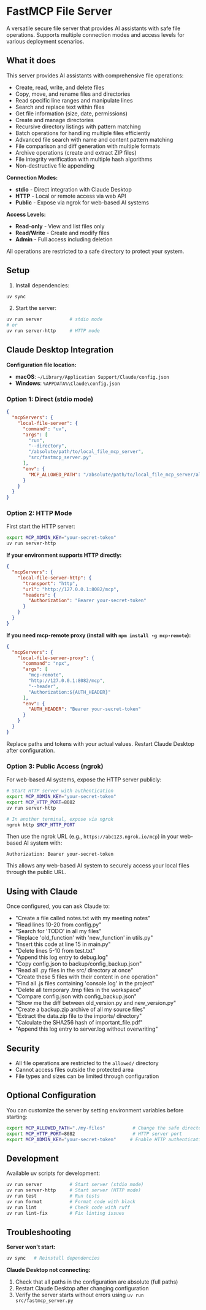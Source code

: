 # FastMCP File Server

A versatile secure file server that provides AI assistants with safe file operations. Supports multiple connection modes and access levels for various deployment scenarios.

## What it does

This server provides AI assistants with comprehensive file operations:
- Create, read, write, and delete files
- Copy, move, and rename files and directories
- Read specific line ranges and manipulate lines
- Search and replace text within files
- Get file information (size, date, permissions)
- Create and manage directories
- Recursive directory listings with pattern matching
- Batch operations for handling multiple files efficiently
- Advanced file search with name and content pattern matching
- File comparison and diff generation with multiple formats
- Archive operations (create and extract ZIP files)
- File integrity verification with multiple hash algorithms
- Non-destructive file appending

**Connection Modes:**
- **stdio** - Direct integration with Claude Desktop
- **HTTP** - Local or remote access via web API
- **Public** - Expose via ngrok for web-based AI systems

**Access Levels:**
- **Read-only** - View and list files only
- **Read/Write** - Create and modify files
- **Admin** - Full access including deletion

All operations are restricted to a safe directory to protect your system.

## Setup

1. Install dependencies:
```bash
uv sync
```

2. Start the server:
```bash
uv run server          # stdio mode
# or
uv run server-http     # HTTP mode
```

## Claude Desktop Integration

**Configuration file location:**
- **macOS**: `~/Library/Application Support/Claude/config.json`
- **Windows**: `%APPDATA%\Claude\config.json`

### Option 1: Direct (stdio mode)

```json
{
  "mcpServers": {
    "local-file-server": {
      "command": "uv",
      "args": [
        "run",
        "--directory",
        "/absolute/path/to/local_file_mcp_server",
        "src/fastmcp_server.py"
      ],
      "env": {
        "MCP_ALLOWED_PATH": "/absolute/path/to/local_file_mcp_server/allowed"
      }
    }
  }
}
```

### Option 2: HTTP Mode

First start the HTTP server:
```bash
export MCP_ADMIN_KEY="your-secret-token"
uv run server-http
```

**If your environment supports HTTP directly:**
```json
{
  "mcpServers": {
    "local-file-server-http": {
      "transport": "http",
      "url": "http://127.0.0.1:8082/mcp",
      "headers": {
        "Authorization": "Bearer your-secret-token"
      }
    }
  }
}
```

**If you need mcp-remote proxy (install with `npm install -g mcp-remote`):**
```json
{
  "mcpServers": {
    "local-file-server-proxy": {
      "command": "npx",
      "args": [
        "mcp-remote",
        "http://127.0.0.1:8082/mcp",
        "--header",
        "Authorization:${AUTH_HEADER}"
      ],
      "env": {
        "AUTH_HEADER": "Bearer your-secret-token"
      }
    }
  }
}
```

Replace paths and tokens with your actual values. Restart Claude Desktop after configuration.

### Option 3: Public Access (ngrok)

For web-based AI systems, expose the HTTP server publicly:

```bash
# Start HTTP server with authentication
export MCP_ADMIN_KEY="your-secret-token"
export MCP_HTTP_PORT=8082
uv run server-http

# In another terminal, expose via ngrok
ngrok http $MCP_HTTP_PORT
```

Then use the ngrok URL (e.g., `https://abc123.ngrok.io/mcp`) in your web-based AI system with:
```
Authorization: Bearer your-secret-token
```

This allows any web-based AI system to securely access your local files through the public URL.

## Using with Claude

Once configured, you can ask Claude to:
- "Create a file called notes.txt with my meeting notes"
- "Read lines 10-20 from config.py"
- "Search for 'TODO' in all my files"
- "Replace 'old_function' with 'new_function' in utils.py"
- "Insert this code at line 15 in main.py"
- "Delete lines 5-10 from test.txt"
- "Append this log entry to debug.log"
- "Copy config.json to backup/config_backup.json"
- "Read all .py files in the src/ directory at once"
- "Create these 5 files with their content in one operation"
- "Find all .js files containing 'console.log' in the project"
- "Delete all temporary .tmp files in the workspace"
- "Compare config.json with config_backup.json"
- "Show me the diff between old_version.py and new_version.py"
- "Create a backup.zip archive of all my source files"
- "Extract the data.zip file to the imports/ directory"
- "Calculate the SHA256 hash of important_file.pdf"
- "Append this log entry to server.log without overwriting"

## Security

- All file operations are restricted to the `allowed/` directory
- Cannot access files outside the protected area
- File types and sizes can be limited through configuration

## Optional Configuration

You can customize the server by setting environment variables before starting:

```bash
export MCP_ALLOWED_PATH="./my-files"          # Change the safe directory
export MCP_HTTP_PORT=8082                     # HTTP server port
export MCP_ADMIN_KEY="your-secret-token"     # Enable HTTP authentication
```

## Development

Available uv scripts for development:

```bash
uv run server          # Start server (stdio mode)
uv run server-http     # Start server (HTTP mode)
uv run test            # Run tests
uv run format          # Format code with black
uv run lint            # Check code with ruff
uv run lint-fix        # Fix linting issues
```

## Troubleshooting

**Server won't start:**
```bash
uv sync   # Reinstall dependencies
```

**Claude Desktop not connecting:**
1. Check that all paths in the configuration are absolute (full paths)
2. Restart Claude Desktop after changing configuration
3. Verify the server starts without errors using `uv run src/fastmcp_server.py`